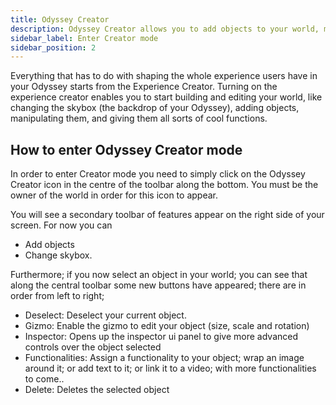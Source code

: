 ```yaml
---
title: Odyssey Creator
description: Odyssey Creator allows you to add objects to your world, modify them, assign them functions, change skybox, and personalise the whole Odyssey experience for your users. 
sidebar_label: Enter Creator mode
sidebar_position: 2
---
```


Everything that has to do with shaping the whole experience users have in your Odyssey starts from the Experience Creator. Turning on the experience creator enables you to start building and editing your world, like changing the skybox (the backdrop of your Odyssey), adding objects, manipulating them, and giving them all sorts of cool functions. 

## How to enter Odyssey Creator mode

In order to enter Creator mode you need to simply click on the Odyssey Creator icon in the centre of the toolbar along the bottom. You must be the owner of the world in order for this icon to appear.

You will see a secondary toolbar of features appear on the right side of your screen. For now you can

- Add objects 
- Change skybox. 

Furthermore; if you now select an object in your world; you can see that along the central toolbar some new buttons have appeared; there are in order from left to right;

- Deselect: Deselect your current object.
- Gizmo: Enable the gizmo to edit your object (size, scale and rotation)
- Inspector: Opens up the inspector ui panel to give more advanced controls over the object selected
- Functionalities: Assign a functionality to your object; wrap an image around it; or add text to it; or link it to a video; with more functionalities to come..
- Delete: Deletes the selected object
